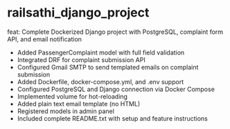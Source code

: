 # railsathi_django_project

feat: Complete Dockerized Django project with PostgreSQL, complaint form API, and email notification

- Added PassengerComplaint model with full field validation
- Integrated DRF for complaint submission API
- Configured Gmail SMTP to send templated emails on complaint submission
- Added Dockerfile, docker-compose.yml, and .env support
- Configured PostgreSQL and Django connection via Docker Compose
- Implemented volume for hot-reloading
- Added plain text email template (no HTML)
- Registered models in admin panel
- Included complete README.txt with setup and feature instructions
